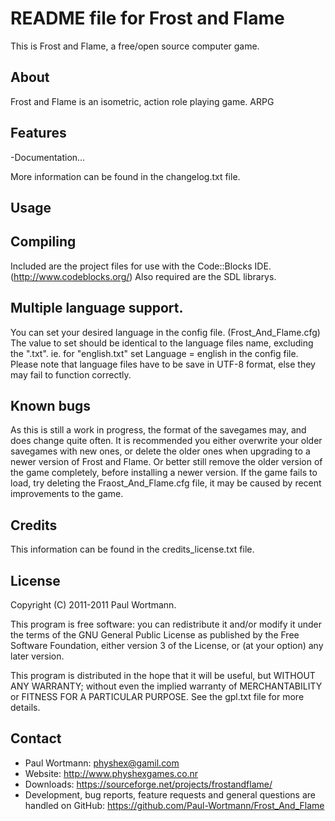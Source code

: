 README file for Frost and Flame
=============================

This is Frost and Flame, a free/open source computer game.

About
-----
Frost and Flame is an isometric, action role playing game. ARPG

Features
--------
-Documentation...

More information can be found in the changelog.txt file.

Usage
-----

Compiling
---------
Included are the project files for use with the Code::Blocks IDE. (http://www.codeblocks.org/)
Also required are the SDL librarys.

Multiple language support.
---------------------
You can set your desired language in the config file. (Frost_And_Flame.cfg)
The value to set should be identical to the language files name, excluding the ".txt". 
ie. for "english.txt" set Language = english in the config file.
Please note that language files have to be save in UTF-8 format, else they may fail to function correctly.

Known bugs
----------
As this is still a work in progress, the format of the savegames may, and does change quite often.
It is recommended you either overwrite your older savegames with new ones, or delete the older ones when upgrading to a newer version of Frost and Flame.
Or better still remove the older version of the game completely, before installing a newer version.
If the game fails to load, try deleting the Fraost_And_Flame.cfg file, it may be caused by recent improvements to the game.

Credits
-------
This information can be found in the credits_license.txt file.

License
-------
Copyright (C) 2011-2011 Paul Wortmann.

This program is free software: you can redistribute it and/or modify it under
the terms of the GNU General Public License as published by the Free Software
Foundation, either version 3 of the License, or (at your option) any later
version. 

This program is distributed in the hope that it will be useful, but WITHOUT ANY
WARRANTY; without even the implied warranty of MERCHANTABILITY or FITNESS FOR A
PARTICULAR PURPOSE.  See the gpl.txt file for more details. 

Contact
-------
- Paul Wortmann: physhex@gamil.com
- Website: http://www.physhexgames.co.nr
- Downloads: https://sourceforge.net/projects/frostandflame/
- Development, bug reports, feature requests and general questions are handled on GitHub: https://github.com/Paul-Wortmann/Frost_And_Flame

